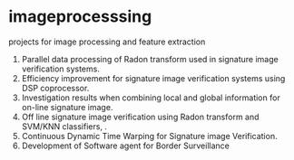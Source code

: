 # imageprocesssing
projects for image processing and feature extraction
1.	Parallel data processing of Radon transform used in signature image verification systems.
2.	Efficiency improvement for signature image verification systems using DSP coprocessor.
3.	Investigation results when combining local and global information for on-line signature image.
4.	Off line signature image verification using Radon transform and SVM/KNN classifiers, .
5.	Continuous Dynamic Time Warping for Signature image Verification.
6.	Development of Software agent for Border Surveillance
